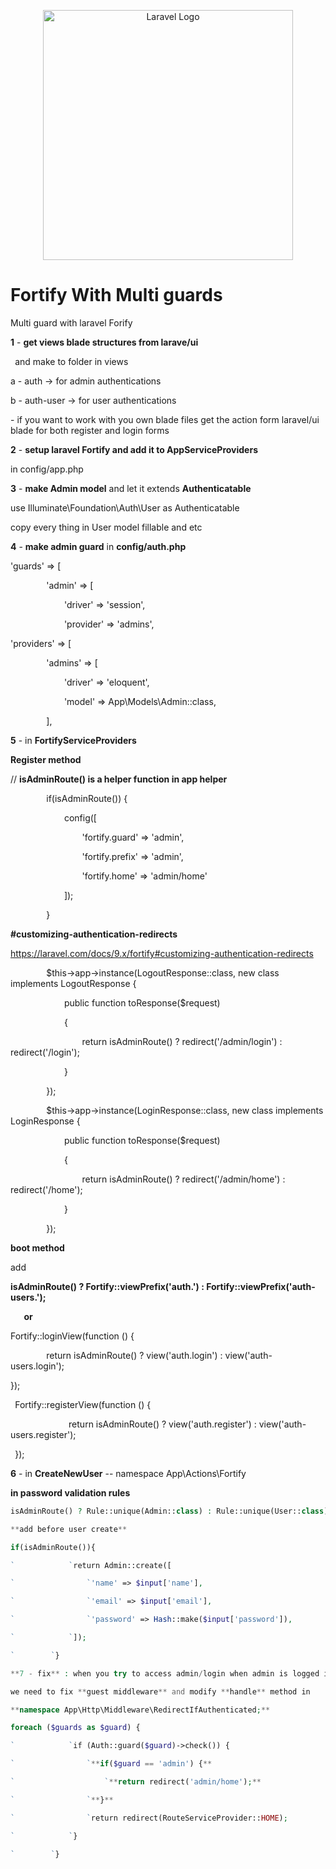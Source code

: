 <p align="center"><a href="https://laravel.com" target="_blank"><img src="https://raw.githubusercontent.com/laravel/art/master/logo-lockup/5%20SVG/2%20CMYK/1%20Full%20Color/laravel-logolockup-cmyk-red.svg" width="400" alt="Laravel Logo"></a></p>

<p align="center">
    <h1>Fortify With Multi guards</h1>  
</p>


Multi guard with laravel Forify

**1** - **get views blade structures from larave/ui**

` `and make to folder in views  

a - auth  ->  for admin authentications 

b - auth-user  -> for user authentications  

\- if you want to work with you own blade files get the action form laravel/ui blade for both register and login forms

**2** - **setup laravel Fortify and add it to AppServiceProviders** 

in config/app.php 

**3** - **make Admin model** and let it extends **Authenticatable**

use Illuminate\Foundation\Auth\User as Authenticatable

copy every thing in User model fillable and etc

**4** - **make admin guard**  in **config/auth.php**

'guards' => [

`        `'admin' => [

`            `'driver' => 'session',

`            `'provider' => 'admins',

'providers' => [

`        `'admins' => [

`            `'driver' => 'eloquent',

`            `'model' => App\Models\Admin::class,

`        `],

**5** - in **FortifyServiceProviders**

**Register method** 

// **isAdminRoute()  is a helper function in app helper**

`        `if(isAdminRoute()) {

`            `config([

`                `'fortify.guard' => 'admin',

`                `'fortify.prefix' => 'admin',

`                `'fortify.home' => 'admin/home'

`            `]);

`        `}

**#customizing-authentication-redirects**

<https://laravel.com/docs/9.x/fortify#customizing-authentication-redirects>

`        `$this->app->instance(LogoutResponse::class, new class                		implements LogoutResponse {

`            `public function toResponse($request)

`            `{

`                `return isAdminRoute() ?  redirect('/admin/login') : redirect('/login');

`            `}

`        `});

`        `$this->app->instance(LoginResponse::class, new class implements LoginResponse {

`            `public function toResponse($request)

`            `{

`                `return isAdminRoute() ?  redirect('/admin/home') : redirect('/home');

`            `}

`        `});

**boot method**

add 

**isAdminRoute() ? Fortify::viewPrefix('auth.') : Fortify::viewPrefix('auth-users.');**

`	`**or**

Fortify::loginView(function () {

`        `return isAdminRoute() ?  view('auth.login') : view('auth-users.login');

});

` `Fortify::registerView(function () {

`             `return isAdminRoute() ?  view('auth.register') : view('auth-users.register');

` `});

**6** - in **CreateNewUser**   --   namespace App\Actions\Fortify

**in password validation rules** 
```php
isAdminRoute() ? Rule::unique(Admin::class) : Rule::unique(User::class),

**add before user create**

if(isAdminRoute()){

`            `return Admin::create([

`                `'name' => $input['name'],

`                `'email' => $input['email'],

`                `'password' => Hash::make($input['password']),

`            `]);

`        `}

**7 - fix** : when you try to access admin/login when admin is logged in** it redirect you to normal /home route 

we need to fix **guest middleware** and modify **handle** method in 

**namespace App\Http\Middleware\RedirectIfAuthenticated;**

foreach ($guards as $guard) {

`            `if (Auth::guard($guard)->check()) {

`                `**if($guard == 'admin') {**

`                    `**return redirect('admin/home');**

`                `**}**

`                `return redirect(RouteServiceProvider::HOME);

`            `}

`        `}


